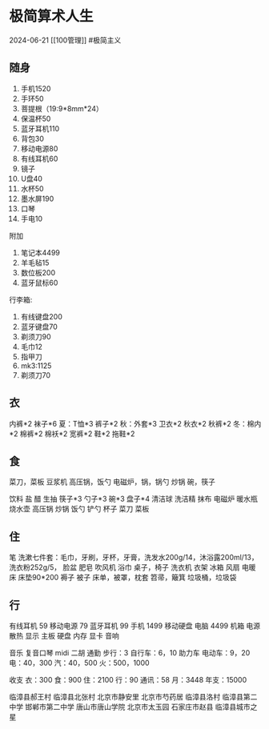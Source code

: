 # 极简算术人生
2024-06-21
[[100管理]]
#极简主义
## 随身

1. 手机1520
2. 手环50
3. 菩提根（19:9\*8mm\*24）
4. 保温杯50
5. 蓝牙耳机110
6. 背包30
7. 移动电源80
9. 有线耳机60
10. 镜子
12. U盘40
13. 水杯50
14. 墨水屏190
15. 口琴
17. 手电10

附加

1. 笔记本4499
2. 羊毛毡15
3. 数位板200
4. 蓝牙鼠标60

行李箱:

1. 有线键盘200
2. 蓝牙键盘70
3. 剃须刀90
4. 毛巾12
5. 指甲刀
6. mk3:1125
7. 剃须刀70

## 衣

内裤\*2 袜子\*6
夏：T恤\*3 裤子\*2
秋：外套\*3 卫衣\*2 秋衣\*2 秋裤\*2
冬：棉内\*2 棉裤\*2 棉袄\*2 宽裤\*2
鞋\*2 拖鞋\*2

## 食

菜刀，菜板
豆浆机
高压锅，饭勺
电磁炉，锅，锅勺
炒锅
碗，筷子

饮料
盐
醋
生抽
筷子\*3
勺子\*3
碗\*3
盘子\*4
清洁球
洗洁精
抹布
电磁炉
暖水瓶
烧水壶
高压锅
炒锅
饭勺
铲勺
杯子
菜刀
菜板

## 住

笔
洗漱七件套：毛巾，牙刷，牙杯，牙膏，洗发水200g/14，沐浴露200ml/13，洗衣粉252g/5，
脸盆
肥皂
吹风机
浴巾
桌子，椅子
洗衣机
衣架
冰箱
风扇
电暖
床
床垫90\*200
褥子
被子
床单，被罩，枕套
笤帚，簸箕
垃圾桶，垃圾袋

## 行

有线耳机 59
移动电源 79
蓝牙耳机 99
手机 1499
移动硬盘
电脑 4499
机箱
电源
散热
显示
主板
硬盘
内存
显卡
音响

音乐
复音口琴
midi
二胡
通勤
步行：3
自行车：6，10
助力车
电动车：9，20
电：40，300
汽：40，500
火：500，1000



收支
衣：300
食：900
住：2100
行：90
通讯：58
月：3448
年支：15000




临漳县郝王村
临漳县北张村
北京市静安里
北京市芍药居
临漳县洛村
临漳县第二中学
邯郸市第二中学
唐山市唐山学院
北京市太玉园
石家庄市赵县
临漳县城市之星





